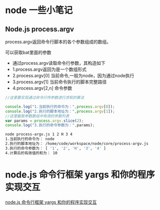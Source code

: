 # node 一些小笔记

##  Node.js process.argv

process.argv返回命令行脚本的各个参数组成的数组。

可以获取bat里面的参数


 
 * 通过process.argv读取命令行参数，其构造如下
 * 1.process.argv返回为是一个数组形式
 * 2.process.argv[0] 当前命令,一般为node，因为通过node执行
 * 3.process.argv[1] 当前命令执行的脚本完整路径
 * 4.process.argv[2,n] 命令参数
 

 
```js
//这里要实现通过命令行传参数进行求和的算法

console.log("1.当前执行的命令为：",process.argv[0]);
console.log("2.执行的脚本地址为：",process.argv[1]);
//这里截取参数数组中有效的参数列表
var params = process.argv.slice(2);
console.log("3.执行的命令参数为：",params);


```

```bash
node process-argv.js 1 2 H 3 4
1.当前执行的命令为： node
2.执行的脚本地址为： /home/code/workspace/node/core/process-argv.js
3.执行的命令参数为： [ '1', '2', 'H', '3', '4' ]
4.计算后的有效值的和为： 10

```

# node.js 命令行框架 yargs 和你的程序实现交互
[node.js 命令行框架 yargs 和你的程序实现交互](http://yijiebuyi.com/blog/a3ea13c5d7a40ac9cb55e2f29d5f4619.html)